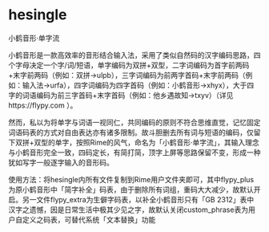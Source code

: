 # hesingle
小鹤音形·单字流

小鹤音形是一款高效率的音形结合输入法，采用了类似自然码的汉字编码思路，四个字母决定一个字/词/短语，单字编码为双拼+双型，二字词编码为首字前两码+末字前两码（例如：双拼→ulpb），三字词编码为前两字首码+末字前两码（例如：输入法→urfa），四字词编码为四字首码（例如：小鹤音形→xhyx），大于四字的词语编码为前三字首码+末字首码（例如：他乡遇故知→txyv）（详见https://flypy.com ）。

然而，私以为将单字与词语一视同仁，共同编码的原则不符合思维直觉，记忆固定词语码表的方式对自由表达亦有诸多限制。故斗胆删去所有词与短语的编码，仅留下双拼+双型的单字，按照Rime的风气，命名为「小鹤音形·单字流」，其输入理念与小鹤音形完全一致，四码定长，有简打简，顶字上屏等思路保留不变，形成一种犹如写字一般逐字输入的音形码。

使用方法：将hesingle内所有文件复制到Rime用户文件夹即可，其中flypy_plus为原小鹤音形中「简字补全」码表，由于删除所有词组，重码大大减少，故默认开启。另一文件flypy_extra为生僻字码表，以补全小鹤音形只有「GB 2312」表中汉字之遗憾，因是日常生活中极其少见之字，故默认关闭custom_phrase表为用户自定义之码表，可替代系统「文本替换」功能
